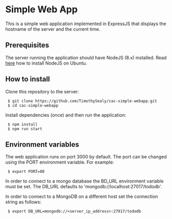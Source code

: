 # Simple Web App
This is a simple web application implemented in ExpressJS that displays the
hostname of the server and the current time.

## Prerequisites
The server running the application should have NodeJS (8.x) installed.
Read [here](https://tecadmin.net/install-latest-nodejs-npm-on-ubuntu/) how to install NodeJS on Ubuntu.

## How to install
Clone this repository to the server:
```
 $ git clone https://github.com/TimothySealy/cac-simple-webapp.git
 $ cd cac-simple-webapp
```
Install dependencies (once) and then run the application:
```
 $ npm install
 $ npm run start
```

## Environment variables
The web application runs on port 3000 by default.
The port can be changed using the PORT environment variable.
For example:
```
 $ export PORT=80

```

In order to connect to a mongo database the BD_URL environment variable must be set.
The DB_URL defaults to 'mongodb://localhost:27017/tododb'.

In order to connect to a MongoDB on a different host set the connection string as follows: 
```
 $ export DB_URL=mongodb://<server_ip_address>:27017/tododb
```
